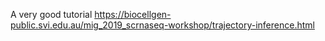 A very good tutorial
https://biocellgen-public.svi.edu.au/mig_2019_scrnaseq-workshop/trajectory-inference.html
